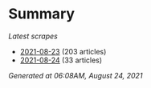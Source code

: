 # Summary
*Latest scrapes*
* [2021-08-23](https://github.com/nuuuwan/news_lk/blob/data/news_lk.2021-08-23.json) (203 articles)
* [2021-08-24](https://github.com/nuuuwan/news_lk/blob/data/news_lk.2021-08-24.json) (33 articles)

*Generated at 06:08AM, August 24, 2021*